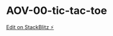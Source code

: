 # AOV-00-tic-tac-toe

[Edit on StackBlitz ⚡️](https://stackblitz.com/edit/aov-2022-pilot-puzzle-dyenny)